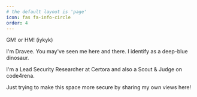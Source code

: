 ```yaml
---
# the default layout is 'page'
icon: fas fa-info-circle
order: 4
---
```


GM! or HM! (iykyk)

I'm Dravee. You may've seen me here and there. I identify as a deep-blue dinosaur.

I'm a Lead Security Researcher at Certora and also a Scout & Judge on code4rena.

Just trying to make this space more secure by sharing my own views here!